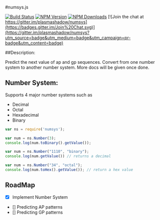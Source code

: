 #numsys.js

[![Build Status](https://travis-ci.org/plasmashadow/numsys.svg)](https://travis-ci.org/plasmashadow/numsys)
[![NPM Version](http://img.shields.io/npm/v/numsys.svg?style=flat)](https://www.npmjs.org/package/numsys)
[![NPM Downloads](https://img.shields.io/npm/dm/numsys.svg?style=flat)](https://www.npmjs.org/package/numsys)
[![Join the chat at https://gitter.im/plasmashadow/numsys](https://badges.gitter.im/Join%20Chat.svg)](https://gitter.im/plasmashadow/numsys?utm_source=badge&utm_medium=badge&utm_campaign=pr-badge&utm_content=badge)

##Description:
   
   Predict the next value of ap and gp sequences. Convert from one number system to another number system.
   More docs will be given once done.
   
## Number System:
   
   Supports 4 major number systems such as
   - Decimal
   - Octal
   - Hexadecimal
   - Binary
   
   ```javascript
   var ns = require('numsys');
   
   var num = ns.Number(3);
   console.log(num.toBinary().getValue());
   
   var num = ns.Number("1110", "binary");
   console.log(num.getValue()) // returns a decimal
   
   var num = ns.Number("34", "octal");
   console.log(num.toHex().getValue()); // return a hex value
   
   ```

## RoadMap

- [x] Implement Number System
- []  Predicting AP patterns
- []  Predicting GP patterns
   